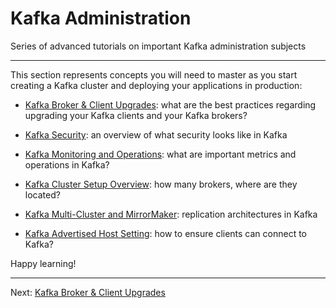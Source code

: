 Kafka Administration
====================

Series of advanced tutorials on important Kafka administration subjects

* * *

This section represents concepts you will need to master as you start creating a Kafka cluster and deploying your applications in production:

*   [Kafka Broker & Client Upgrades](/kafka/kafka-broker-and-client-upgrades/): what are the best practices regarding upgrading your Kafka clients and your Kafka brokers?
    
*   [Kafka Security](https://github.com/AbdoMusk/Apache-Kafka/blob/main/6-%20Kafka%20Administration/2-%20Kafka%20Security.md): an overview of what security looks like in Kafka
    
*   [Kafka Monitoring and Operations](https://github.com/AbdoMusk/Apache-Kafka/blob/main/6-%20Kafka%20Administration/3-%20Kafka%20Monitoring%20and%20Operations.md): what are important metrics and operations in Kafka?
    
*   [Kafka Cluster Setup Overview](https://github.com/AbdoMusk/Apache-Kafka/blob/main/6-%20Kafka%20Administration/4-%20Kafka%20Cluster%20Setup%20Overview.md): how many brokers, where are they located?
    
*   [Kafka Multi-Cluster and MirrorMaker](https://github.com/AbdoMusk/Apache-Kafka/blob/main/6-%20Kafka%20Administration/5-%20Kafka%20Multi-Cluster%20and%20MirrorMaker.md): replication architectures in Kafka
    
*   [Kafka Advertised Host Setting](/kafka/kafka-advertised-host-setting/): how to ensure clients can connect to Kafka?
    

Happy learning!

---
Next: [Kafka Broker & Client Upgrades](https://github.com/AbdoMusk/Apache-Kafka/blob/main/6-%20Kafka%20Administration/1-%20Kafka%20Broker%20%26%20Client%20Upgrades.md)
